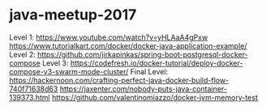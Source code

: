 # java-meetup-2017

Level 1:
https://www.youtube.com/watch?v=yHLAaA4gPxw
https://www.tutorialkart.com/docker/docker-java-application-example/
Level 2:
https://github.com/jirkapinkas/spring-boot-postgresql-docker-compose
Level 3: 
https://codefresh.io/docker-tutorial/deploy-docker-compose-v3-swarm-mode-cluster/
Final Level:
https://hackernoon.com/crafting-perfect-java-docker-build-flow-740f71638d63
https://jaxenter.com/nobody-puts-java-container-139373.html
https://github.com/valentinomiazzo/docker-jvm-memory-test
